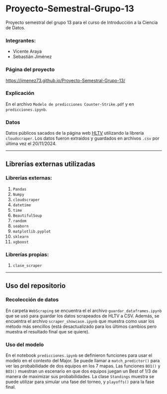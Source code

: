 # Proyecto-Semestral-Grupo-13
Proyecto semestral del grupo 13 para el curso de Introducción a la Ciencia de Datos.

### Integrantes:

- Vicente Araya
- Sebastián Jiménez

### Página del proyecto

https://jimenez73.github.io/Proyecto-Semestral-Grupo-13/

### Explicación

En el archivo ``Modelo de predicciones Counter-Strike.pdf`` y en ``predicciones.ipynb``.

### Datos

Datos públicos sacados de la página web [HLTV](https://www.hltv.org/stats) utilizando la librería ``cloudscraper``. Los datos fueron extraidos y guardados en archivos ``.csv`` por última vez el 20/11/2024.

---

## Librerías externas utilizadas

### Librerías externas:

1. ``Pandas``
2. ``Numpy``
3. ``cloudscraper``
4. ``datetime``
5. ``time``
6. ``BeautifulSoup``
7. ``random``
8. ``seaborn``
9. ``matplotlib.pyplot``
10. ``sklearn``
11. ``xgboost``

### Librerías propias:

1. ``clase_scraper``

---

## Uso del repositorio

### Recolección de datos

En carpeta ``WebScraping`` se encuentra el el archivo ``guardar_dataframes.ipynb`` que se usó para guardar los datos scrapeados de HLTV a CSV. Además, se encuentra el archivo ``scraper_showcase.ipynb`` que muestra como usar los método más sencillos (está desactualizado para los últimos cambios pero muestra el resultado final que se quiere).

### Uso del modelo

En el notebook ``predicciones.ipynb`` se definieron funciones para usar el modelo en el contexto del Major. Se puede llamar a ``match_predictor()`` para ver las probabilidade de dos equipos en los 7 mapas. Las funciones ``BO1()`` y ``BO3()`` muestran un escenario en que dos equipos juegan un Best of 1/3 de manera de maximizar sus probabilidades. La clase ``Standings`` muestra se puede utilizar para simular una fase del torneo, y ``playoffs()`` para la fase final.